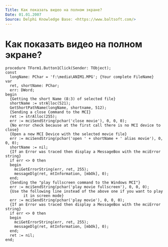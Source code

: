 ```yaml
---
Title: Как показать видео на полном экране?
Date: 01.01.2007
Source: Delphi Knowledge Base: <https://www.baltsoft.com/>
---
```



Как показать видео на полном экране?
====================================

    procedure TForm1.Button1Click(Sender: TObject);
    const
      longName: PChar = 'f:\media\ANIM1.MPG'; {Your complete FileName}
    var
      ret, shortName: PChar;
      err: DWord;
    begin
      {Getting the short Name (8:3) of selected file}
      shortName := strAlloc(521);
      GetShortPathName(longName, shortname, 512);
      {Sending a close Command to the MCI}
      ret := strAlloc(255);
      err := mciSendString(pchar('close movie'), 0, 0, 0);
      {No error check because at the first call there is no MCI device to close}
      {Open a new MCI Device with the selected movie file}
      err := mciSendString(pchar('open ' + shortName + ' alias movie'), 0, 0, 0);
      shortName := nil;
      {If an Error was traced then display a MessageBox with the mciError string}
      if err <> 0 then
      begin
        mciGetErrorString(err, ret, 255);
        messageDlg(ret, mtInformation, [mbOk], 0);
      end;
      {Sending the "play fullscreen command to the Windows MCI"}
      err := mciSendString(pchar('play movie fullscreen'), 0, 0, 0);
      {Use the following line instead of the above one if you want to play 
            it in screen mode}
      err := mciSendString(pchar('play movie'), 0, 0, 0);
      {If an Error was traced then display a MessageBox with the mciError string}
      if err <> 0 then
      begin
        mciGetErrorString(err, ret, 255);
        messageDlg(ret, mtInformation, [mbOk], 0);
      end;
      ret := nil;
    end;

